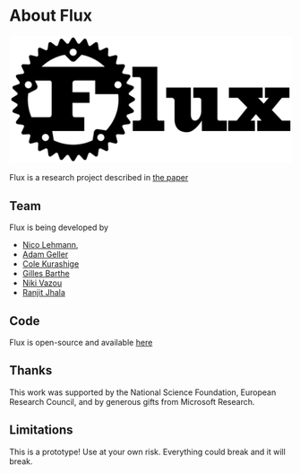 # About Flux

![](img/flux-logo.png)

Flux is a research project described in [the paper][paper]

## Team

Flux is being developed by

* [Nico Lehmann](https://github.com/nilehmann),
* [Adam Geller](https://www.cs.ubc.ca/~atgeller/)
* [Cole Kurashige](https://www.cole-k.com/)
* [Gilles Barthe](https://gbarthe.github.io/)
* [Niki Vazou](https://nikivazou.github.io/)
* [Ranjit Jhala](https://cseweb.ucsd.edu/~rjhala)

## Code

Flux is open-source and available [here](http://github.com/liquid-rust/flux)

## Thanks

This work was supported by the National Science Foundation, European Research Council,
and by generous gifts from Microsoft Research.

[paper]: https://arxiv.org/abs/2207.04034

## Limitations

This is a prototype! Use at your own risk. Everything could break and it will break.
